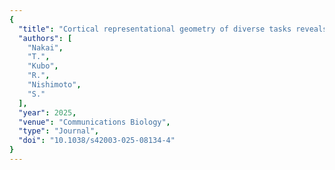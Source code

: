 ```yaml
---
{
  "title": "Cortical representational geometry of diverse tasks reveals subject-specific and subject-invariant cognitive structures",
  "authors": [
    "Nakai",
    "T.",
    "Kubo",
    "R.",
    "Nishimoto",
    "S."
  ],
  "year": 2025,
  "venue": "Communications Biology",
  "type": "Journal",
  "doi": "10.1038/s42003-025-08134-4"
}
---
```

